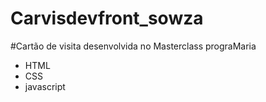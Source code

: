 # Carvisdevfront_sowza

#Cartão de visita desenvolvida no  Masterclass  prograMaria


- HTML
- CSS
- javascript
